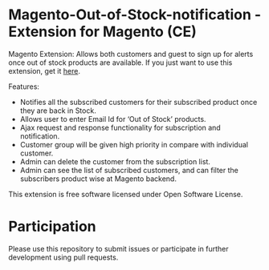 # Magento-Out-of-Stock-notification - Extension for Magento (CE)
Magento Extension: Allows both customers and guest to sign up for alerts once out of stock products are available.
If you just want to use this extension, get it [here](https://www.magentocommerce.com/magento-connect/out-of-stock-notification-12.html).

Features:
* Notifies all the subscribed customers for their subscribed product once they are back in Stock.
* Allows user to enter Email Id for ‘Out of Stock’ products.
* Ajax request and response functionality for subscription and notification.
* Customer group will be given high priority in compare with individual customer.
* Admin can delete the customer from the subscription list.
* Admin can see the list of subscribed customers, and can filter the subscribers product wise at Magento backend.

This extension is free software licensed under Open Software License. 

# Participation
Please use this repository to submit issues or participate in further development using pull requests.
